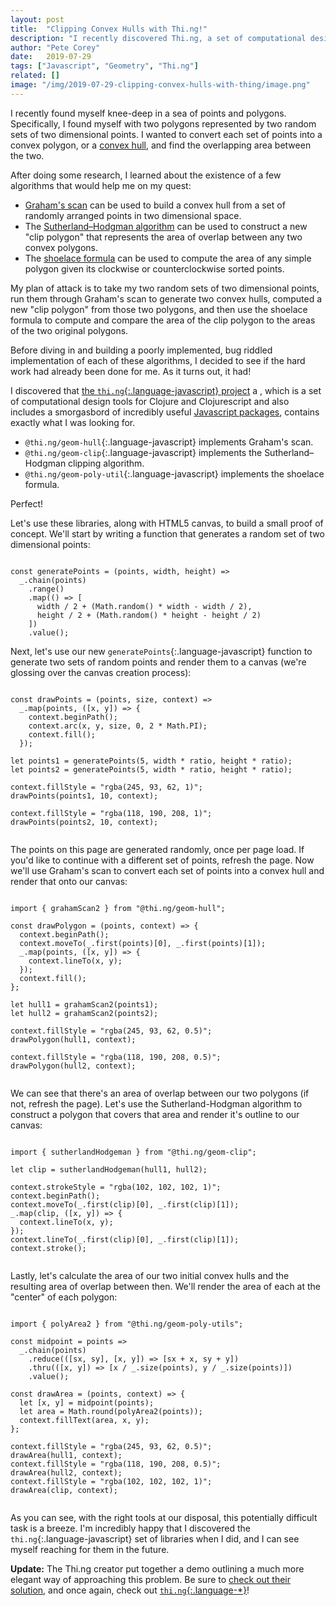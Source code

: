 ```yaml
---
layout: post
title:  "Clipping Convex Hulls with Thi.ng!"
description: "I recently discovered Thi.ng, a set of computational design tools created by the Clojure and Clojurescript community, and it helped me traverse my way through a sea of points and polygons. Check out how we can use the tools to generate convex hulls, clip polygons, and calculate polygon areas."
author: "Pete Corey"
date:   2019-07-29
tags: ["Javascript", "Geometry", "Thi.ng"]
related: []
image: "/img/2019-07-29-clipping-convex-hulls-with-thing/image.png"
---
```


<style>
canvas {
  width: 100%;
  height: 100%;
}
</style>


I recently found myself knee-deep in a sea of points and polygons. Specifically, I found myself with two polygons represented by two random sets of two dimensional points. I wanted to convert each set of points into a convex polygon, or a [convex hull](https://en.wikipedia.org/wiki/Convex_hull), and find the overlapping area between the two.

After doing some research, I learned about the existence of a few algorithms that would help me on my quest:

- [Graham's scan](https://en.wikipedia.org/wiki/Graham_scan) can be used to build a convex hull from a set of randomly arranged points in two dimensional space.
- The [Sutherland–Hodgman algorithm](https://en.wikipedia.org/wiki/Sutherland%E2%80%93Hodgman_algorithm) can be used to construct a new "clip polygon" that represents the area of overlap between any two convex polygons.
- The [shoelace formula](https://en.wikipedia.org/wiki/Shoelace_formula) can be used to compute the area of any simple polygon given its clockwise or counterclockwise sorted points.

My plan of attack is to take my two random sets of two dimensional points, run them through Graham's scan to generate two convex hulls, computed a new "clip polygon" from those two polygons, and then use the shoelace formula to compute and compare the area of the clip polygon to the areas of the two original polygons.

Before diving in and building a poorly implemented, bug riddled implementation of each of these algorithms, I decided to see if the hard work had already been done for me. As it turns out, it had!

I discovered that [the `thi.ng`{:.language-javascript} project](http://thi.ng/) a , which is a set of computational design tools for Clojure and Clojurescript and also includes a smorgasbord of incredibly useful [Javascript packages](https://github.com/thi-ng/umbrella), contains exactly what I was looking for.

- `@thi.ng/geom-hull`{:.language-javascript} implements Graham's scan.
- `@thi.ng/geom-clip`{:.language-javascript} implements the Sutherland–Hodgman clipping algorithm.
- `@thi.ng/geom-poly-util`{:.language-javascript} implements the shoelace formula.

Perfect!

Let's use these libraries, along with HTML5 canvas, to build a small proof of concept. We'll start by writing a function that generates a random set of two dimensional points:

<pre class="language-javascript"><code class="language-javascript">
const generatePoints = (points, width, height) =>
  _.chain(points)
    .range()
    .map(() => [
      width / 2 + (Math.random() * width - width / 2),
      height / 2 + (Math.random() * height - height / 2)
    ])
    .value();
</code></pre>

Next, let's use our new `generatePoints`{:.language-javascript} function to generate two sets of random points and render them to a canvas (we're glossing over the canvas creation process):


<pre class="language-javascript"><code class="language-javascript">
const drawPoints = (points, size, context) =>
  _.map(points, ([x, y]) => {
    context.beginPath();
    context.arc(x, y, size, 0, 2 * Math.PI);
    context.fill();
  });

let points1 = generatePoints(5, width * ratio, height * ratio);
let points2 = generatePoints(5, width * ratio, height * ratio);

context.fillStyle = "rgba(245, 93, 62, 1)";
drawPoints(points1, 10, context);

context.fillStyle = "rgba(118, 190, 208, 1)";
drawPoints(points2, 10, context);
</code></pre>

<div id="root1" style="display: flex; flex-direction: column; align-items: center; justify-content: center; margin: 0;"></div>

The points on this page are generated randomly, once per page load. If you'd like to continue with a different set of points, refresh the page. Now we'll use Graham's scan to convert each set of points into a convex hull and render that onto our canvas:

<pre class="language-javascript"><code class="language-javascript">
import { grahamScan2 } from "@thi.ng/geom-hull";

const drawPolygon = (points, context) => {
  context.beginPath();
  context.moveTo(_.first(points)[0], _.first(points)[1]);
  _.map(points, ([x, y]) => {
    context.lineTo(x, y);
  });
  context.fill();
};

let hull1 = grahamScan2(points1);
let hull2 = grahamScan2(points2);

context.fillStyle = "rgba(245, 93, 62, 0.5)";
drawPolygon(hull1, context);

context.fillStyle = "rgba(118, 190, 208, 0.5)";
drawPolygon(hull2, context);
</code></pre>

<div id="root2" style="display: flex; flex-direction: column; align-items: center; justify-content: center; margin: 0;"></div>

We can see that there's an area of overlap between our two polygons (if not, refresh the page). Let's use the Sutherland-Hodgman algorithm to construct a polygon that covers that area and render it's outline to our canvas:

<pre class="language-javascript"><code class="language-javascript">
import { sutherlandHodgeman } from "@thi.ng/geom-clip";

let clip = sutherlandHodgeman(hull1, hull2);

context.strokeStyle = "rgba(102, 102, 102, 1)";
context.beginPath();
context.moveTo(_.first(clip)[0], _.first(clip)[1]);
_.map(clip, ([x, y]) => {
  context.lineTo(x, y);
});
context.lineTo(_.first(clip)[0], _.first(clip)[1]);
context.stroke();
</code></pre>

<div id="root3" style="display: flex; flex-direction: column; align-items: center; justify-content: center; margin: 0;"></div>

Lastly, let's calculate the area of our two initial convex hulls and the resulting area of overlap between then. We'll render the area of each at the "center" of each polygon:

<pre class="language-javascript"><code class="language-javascript">
import { polyArea2 } from "@thi.ng/geom-poly-utils";

const midpoint = points =>
  _.chain(points)
    .reduce(([sx, sy], [x, y]) => [sx + x, sy + y])
    .thru(([x, y]) => [x / _.size(points), y / _.size(points)])
    .value();

const drawArea = (points, context) => {
  let [x, y] = midpoint(points);
  let area = Math.round(polyArea2(points));
  context.fillText(area, x, y);
};

context.fillStyle = "rgba(245, 93, 62, 0.5)";
drawArea(hull1, context);
context.fillStyle = "rgba(118, 190, 208, 0.5)";
drawArea(hull2, context);
context.fillStyle = "rgba(102, 102, 102, 1)";
drawArea(clip, context);
</code></pre>

<div id="root4" style="display: flex; flex-direction: column; align-items: center; justify-content: center; margin: 0;"></div>

As you can see, with the right tools at our disposal, this potentially difficult task is a breeze. I'm incredibly happy that I discovered the `thi.ng`{:.language-javascript} set of libraries when I did, and I can see myself reaching for them in the future.

<strong>Update:</strong> The Thi.ng creator put together a demo outlining a much more elegant way of approaching this problem. Be sure to [check out their solution](https://gist.github.com/postspectacular/063b190b5540a1615f3e43a6fcb82fdd), and once again, check out [`thi.ng`{:.language-*}](http://thi.ng/)!

<script src="/js/2019-07-29-clipping-convex-hulls-with-thing/runtime.js"></script>
<script src="/js/2019-07-29-clipping-convex-hulls-with-thing/app.js"></script>
<script src="/js/2019-07-29-clipping-convex-hulls-with-thing/main.js"></script>
